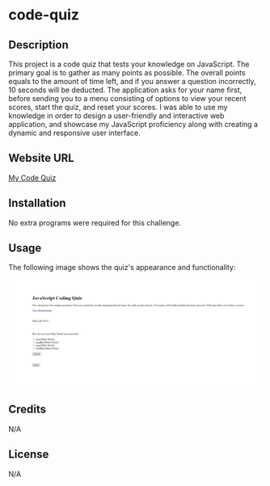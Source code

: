 # code-quiz

## Description 

This project is a code quiz that tests your knowledge on JavaScript. The primary goal is to gather as many points as possible. The overall points equals to the amount of time left, and if you answer a question incorrectly, 10 seconds will be deducted. The application asks for your name first, before sending you to a menu consisting of options to view your recent scores, start the quiz, and reset your scores. I was able to use my knowledge in order to design a user-friendly and interactive web application, and showcase my JavaScript proficiency along with creating a dynamic and responsive user interface.

## Website URL

[My Code Quiz](https://1ncarnat10n.github.io/code-quiz/)

## Installation

No extra programs were required for this challenge.

## Usage

The following image shows the quiz's appearance and functionality:

![The code quiz consists of a few randomly generated questions relating to JavaScript knowledge.](./code-quiz.png)

## Credits

N/A

## License

N/A
